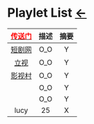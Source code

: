 <style type="text/css">
#content {margin-left: 5%;}
#content table {width:1200px;}
</style>

<script src="../../js/JQuery/jquery.min.js" type="text/javascript"></script>
<script type="text/javascript" charset="utf-8">
  // Creating custom :external selector
  $.expr[':'].external = function(obj){
      return !obj.href.match(/^mailto\:/)
              && (obj.hostname != location.hostname);
  };    
  
  $(function(){
    // Add 'external' CSS class to all external links
    $('a:external').addClass('external');

    // turn target into target=_blank for elements w external class
    $(".external").attr('target','_blank');

  })
</script>

# Playlet List [←](../index.md)

| [<font color="#ff0000">传送门</font>](../navigation.md#playlet) | 描述 | 摘要 |
|:---:|:---:|:---:|
| [短剧网](https://www.duanju2.com/) | O_O | Y |
| [立视](https://www.litv.tv/drama/search-program/country-id/KR) | O_O | Y |
| [影视村](http://www.yingshicun.com/) | O_O | Y |
| []() | O_O | Y |
| []() | O_O | Y |
| lucy | 25 | X |
